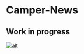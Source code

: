 # Camper-News

## Work in progress

![alt](<img src="https://github.com/samcorin/Camper-News/raw/master/img/Bootsrtap" width="200">)
